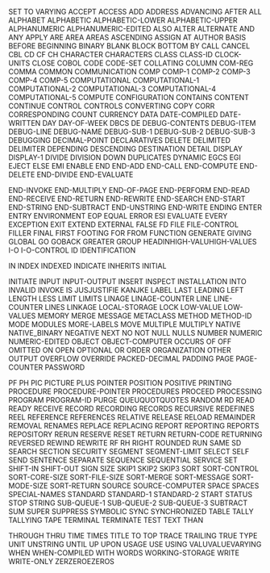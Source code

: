 SET TO VARYING ACCEPT ACCESS ADD ADDRESS ADVANCING AFTER ALL ALPHABET ALPHABETIC ALPHABETIC-LOWER ALPHABETIC-UPPER
ALPHANUMERIC ALPHANUMERIC-EDITED ALSO ALTER ALTERNATE AND ANY APPLY ARE AREA AREAS ASCENDING ASSIGN AT AUTHOR BASIS
BEFORE BEGINNING BINARY BLANK BLOCK BOTTOM BY CALL CANCEL CBL CD CF CH CHARACTER CHARACTERS CLASS CLASS-ID CLOCK-UNITS
CLOSE COBOL CODE CODE-SET COLLATING COLUMN COM-REG COMMA COMMON COMMUNICATION COMP COMP-1 COMP-2 COMP-3 COMP-4 COMP-5
COMPUTATIONAL COMPUTATIONAL-1 COMPUTATIONAL-2 COMPUTATIONAL-3 COMPUTATIONAL-4 COMPUTATIONAL-5 COMPUTE CONFIGURATION
CONTAINS CONTENT CONTINUE CONTROL CONTROLS CONVERTING COPY CORR CORRESPONDING COUNT CURRENCY DATA DATE-COMPILED
DATE-WRITTEN DAY DAY-OF-WEEK DBCS DE DEBUG-CONTENTS DEBUG-ITEM DEBUG-LINE DEBUG-NAME DEBUG-SUB-1 DEBUG-SUB-2 DEBUG-SUB-3
DEBUGGING DECIMAL-POINT DECLARATIVES DELETE DELIMITED DELIMITER DEPENDING DESCENDING DESTINATION DETAIL DISPLAY
DISPLAY-1 DIVIDE DIVISION DOWN DUPLICATES DYNAMIC EGCS EGI EJECT ELSE EMI ENABLE END END-ADD END-CALL END-COMPUTE
END-DELETE END-DIVIDE END-EVALUATE

END-INVOKE END-MULTIPLY END-OF-PAGE END-PERFORM END-READ END-RECEIVE END-RETURN END-REWRITE END-SEARCH END-START
END-STRING END-SUBTRACT END-UNSTRING END-WRITE ENDING ENTER ENTRY ENVIRONMENT EOP EQUAL ERROR ESI EVALUATE EVERY
EXCEPTION EXIT EXTEND EXTERNAL FALSE FD FILE FILE-CONTROL FILLER FINAL FIRST FOOTING FOR FROM FUNCTION GENERATE GIVING
GLOBAL GO GOBACK GREATER GROUP HEADINHIGH-VALUHIGH-VALUES I-O I-O-CONTROL ID IDENTIFICATION

IN INDEX INDEXED INDICATE INHERITS INITIAL

INITIATE INPUT INPUT-OUTPUT INSERT INSPECT INSTALLATION INTO INVALID INVOKE IS JUSJUSTIFIE KANJKE LABEL LAST LEADING
LEFT LENGTH LESS LIMIT LIMITS LINAGE LINAGE-COUNTER LINE LINE-COUNTER LINES LINKAGE LOCAL-STORAGE LOCK LOW-VALUE
LOW-VALUES MEMORY MERGE MESSAGE METACLASS METHOD METHOD-ID MODE MODULES MORE-LABELS MOVE MULTIPLE MULTIPLY NATIVE
NATIVE_BINARY NEGATIVE NEXT NO NOT NULL NULLS NUMBER NUMERIC NUMERIC-EDITED OBJECT OBJECT-COMPUTER OCCURS OF OFF OMITTED
ON OPEN OPTIONAL OR ORDER ORGANIZATION OTHER OUTPUT OVERFLOW OVERRIDE PACKED-DECIMAL PADDING PAGE PAGE-COUNTER PASSWORD

PF PH PIC PICTURE PLUS POINTER POSITION POSITIVE PRINTING PROCEDURE PROCEDURE-POINTER PROCEDURES PROCEED PROCESSING
PROGRAM PROGRAM-ID PURGE QUEUQUOTQUOTES RANDOM RD READ READY RECEIVE RECORD RECORDING RECORDS RECURSIVE REDEFINES REEL
REFERENCE REFERENCES RELATIVE RELEASE RELOAD REMAINDER REMOVAL RENAMES REPLACE REPLACING REPORT REPORTING REPORTS
REPOSITORY RERUN RESERVE RESET RETURN RETURN-CODE RETURNING REVERSED REWIND REWRITE RF RH RIGHT ROUNDED RUN SAME SD
SEARCH SECTION SECURITY SEGMENT SEGMENT-LIMIT SELECT SELF SEND SENTENCE SEPARATE SEQUENCE SEQUENTIAL SERVICE SET
SHIFT-IN SHIFT-OUT SIGN SIZE SKIP1 SKIP2 SKIP3 SORT SORT-CONTROL SORT-CORE-SIZE SORT-FILE-SIZE SORT-MERGE SORT-MESSAGE
SORT-MODE-SIZE SORT-RETURN SOURCE SOURCE-COMPUTER SPACE SPACES SPECIAL-NAMES STANDARD STANDARD-1 STANDARD-2 START STATUS
STOP STRING SUB-QUEUE-1 SUB-QUEUE-2 SUB-QUEUE-3 SUBTRACT SUM SUPER SUPPRESS SYMBOLIC SYNC SYNCHRONIZED TABLE TALLY
TALLYING TAPE TERMINAL TERMINATE TEST TEXT THAN

THROUGH THRU TIME TIMES TITLE TO TOP TRACE TRAILING TRUE TYPE UNIT UNSTRING UNTIL UP UPON USAGE USE USING
VALUVALUEVARYING WHEN WHEN-COMPILED WITH WORDS WORKING-STORAGE WRITE WRITE-ONLY ZERZEROEZEROS